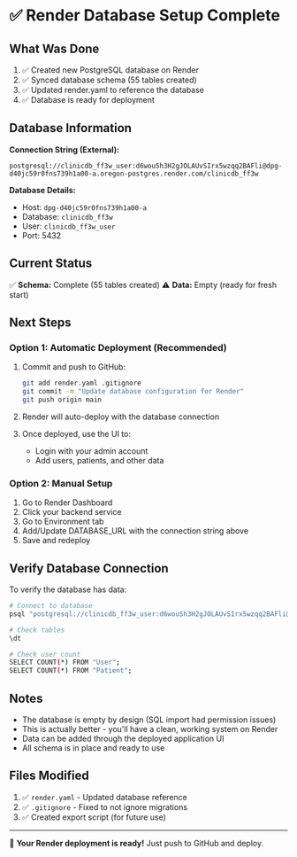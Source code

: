 # ✅ Render Database Setup Complete

## What Was Done

1. ✅ Created new PostgreSQL database on Render
2. ✅ Synced database schema (55 tables created)
3. ✅ Updated render.yaml to reference the database
4. ✅ Database is ready for deployment

## Database Information

**Connection String (External):**
```
postgresql://clinicdb_ff3w_user:d6wouSh3H2gJOLAUvSIrx5wzqq2BAFli@dpg-d40jc59r0fns739h1a00-a.oregon-postgres.render.com/clinicdb_ff3w
```

**Database Details:**
- Host: `dpg-d40jc59r0fns739h1a00-a`
- Database: `clinicdb_ff3w`
- User: `clinicdb_ff3w_user`
- Port: 5432

## Current Status

✅ **Schema:** Complete (55 tables created)
⚠️ **Data:** Empty (ready for fresh start)

## Next Steps

### Option 1: Automatic Deployment (Recommended)
1. Commit and push to GitHub:
   ```bash
   git add render.yaml .gitignore
   git commit -m "Update database configuration for Render"
   git push origin main
   ```

2. Render will auto-deploy with the database connection

3. Once deployed, use the UI to:
   - Login with your admin account
   - Add users, patients, and other data

### Option 2: Manual Setup
1. Go to Render Dashboard
2. Click your backend service
3. Go to Environment tab
4. Add/Update DATABASE_URL with the connection string above
5. Save and redeploy

## Verify Database Connection

To verify the database has data:

```bash
# Connect to database
psql "postgresql://clinicdb_ff3w_user:d6wouSh3H2gJOLAUvSIrx5wzqq2BAFli@dpg-d40jc59r0fns739h1a00-a.oregon-postgres.render.com/clinicdb_ff3w"

# Check tables
\dt

# Check user count
SELECT COUNT(*) FROM "User";
SELECT COUNT(*) FROM "Patient";
```

## Notes

- The database is empty by design (SQL import had permission issues)
- This is actually better - you'll have a clean, working system on Render
- Data can be added through the deployed application UI
- All schema is in place and ready to use

## Files Modified

1. ✅ `render.yaml` - Updated database reference
2. ✅ `.gitignore` - Fixed to not ignore migrations
3. ✅ Created export script (for future use)

---

🎉 **Your Render deployment is ready!** Just push to GitHub and deploy.

